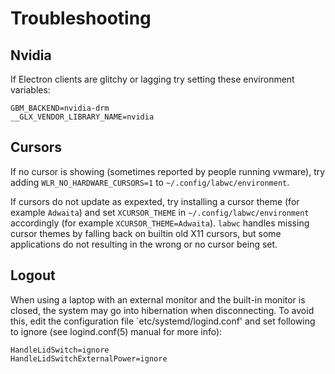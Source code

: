 # Troubleshooting

## Nvidia

If Electron clients are glitchy or lagging try setting these environment
variables:

```
GBM_BACKEND=nvidia-drm
__GLX_VENDOR_LIBRARY_NAME=nvidia
```

## Cursors

If no cursor is showing (sometimes reported by people running vwmare), try
adding `WLR_NO_HARDWARE_CURSORS=1` to `~/.config/labwc/environment`.

If cursors do not update as expexted, try installing a cursor theme (for
example `Adwaita`) and set `XCURSOR_THEME` in `~/.config/labwc/environment`
accordingly (for example `XCURSOR_THEME=Adwaita`).  `labwc` handles missing
cursor themes by falling back on builtin old X11 cursors, but some applications
do not resulting in the wrong or no cursor being set.

## Logout

When using a laptop with an external monitor and the built-in monitor is closed,
the system may go into hibernation when disconnecting. To avoid this, edit the
configuration file `etc/systemd/logind.conf' and set following to ignore (see
logind.conf(5) manual for more info):

```
HandleLidSwitch=ignore
HandleLidSwitchExternalPower=ignore
```
